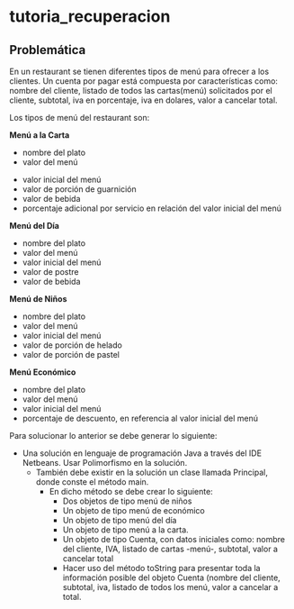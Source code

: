 # tutoria_recuperacion

## Problemática

En un restaurant se tienen diferentes tipos de menú para ofrecer a los clientes.
Un cuenta por pagar está compuesta por características como: nombre del cliente, listado de todos las cartas(menú) solicitados por el cliente, subtotal, iva en porcentaje, iva en dolares, valor a cancelar total.

Los tipos de menú del restaurant son:

**Menú a la Carta**

- nombre del plato
- valor del menú
* valor inicial del menú
* valor de porción de guarnición
* valor de bebida
* porcentaje adicional por servicio en relación del valor inicial del menú

**Menú del Día**

* nombre del plato
* valor del menú
* valor inicial del menú
* valor de postre
* valor de bebida


**Menú de Niños**

* nombre del plato
* valor del menú
* valor inicial del menú
* valor de porción de helado
* valor de porción de pastel

**Menú Económico**

* nombre del plato
* valor del menú
* valor inicial del menú
* porcentaje de descuento, en referencia al valor inicial del menú


Para solucionar lo anterior se debe generar lo siguiente:

* Una solución en lenguaje de programación Java a través del IDE Netbeans. Usar Polimorfismo en la solución.
	* También debe existir en la solución un clase llamada Principal, donde conste el método main.
		* En dicho método se debe crear lo siguiente:
			*	Dos objetos de tipo menú de niños
			*	Un objeto de tipo menú de económico
			* Un objeto de tipo menú del día
			* Un objeto de tipo menú a la carta.
			*	Un objeto de tipo Cuenta, con datos iniciales como: nombre del cliente, IVA, listado de cartas -menú-, subtotal, valor a cancelar total
			* Hacer uso del método toString para presentar toda la información posible del objeto Cuenta (nombre del cliente, subtotal, iva, listado de todos los menú, valor a cancelar a total.
